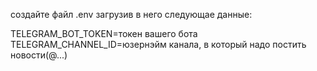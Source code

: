 создайте файл .env загрузив в него следующае данные:

TELEGRAM_BOT_TOKEN=токен вашего бота
TELEGRAM_CHANNEL_ID=юзернэйм канала, в который надо постить новости(@...)
